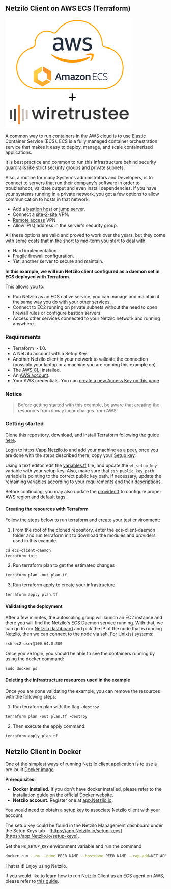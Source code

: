 
## Netzilo Client on AWS ECS (Terraform)

<p>
    <img src="/docs-static/img/examples/wiretrustee-on-aws-ecs.png" alt="high-level-dia" width="400"/>
</p>

A common way to run containers in the AWS cloud is to use Elastic Container Service (ECS).
ECS is a fully managed container orchestration service that makes it easy to deploy, manage, and scale containerized applications.

It is best practice and common to run this infrastructure behind security guardrails like strict security groups and private subnets.

Also, a routine for many System's administrators and Developers, is to connect to servers that run their company's software in order to troubleshoot, validate output and even install dependencies.
If you have your systems running in a private network, you got a few options to allow communication to hosts in that network:
* Add a [bastion host](https://en.wikipedia.org/wiki/Bastion_host) or [jump server](https://en.wikipedia.org/wiki/Jump_server).
* Connect a [site-2-site](https://en.wikipedia.org/wiki/Virtual_private_network#Types) VPN.
* [Remote access](https://en.wikipedia.org/wiki/Virtual_private_network#Types) VPN.
* Allow IP(s) address in the server's security group.

All these options are valid and proved to work over the years, but they come with some costs that in the short to mid-term you start to deal with:
* Hard implementation.
* Fragile firewall configuration.
* Yet, another server to secure and maintain.

**In this example, we will run Netzilo client configured as a daemon set in ECS deployed with Terraform.**

This allows you to:

* Run Netzilo as an ECS native service, you can manage and maintain it the same way you do with your other services.
* Connect to EC2 running on private subnets without the need to open firewall rules or configure bastion servers.
* Access other services connected to your Netzilo network and running anywhere.

### Requirements
* Terraform > 1.0.
* A Netzilo account with a Setup Key.
* Another Netzilo client in your network to validate the connection (possibly your laptop or a machine you are running this example on).
* The [AWS CLI](https://docs.aws.amazon.com/cli/latest/userguide/install-cliv2.html) installed.
* An [AWS account](https://aws.amazon.com/free/).
* Your AWS credentials. You can [create a new Access Key on this page](https://console.aws.amazon.com/iam/home?#/security_credentials).
### Notice
> Before getting started with this example, be aware that creating the resources from it may incur charges from AWS.

### Getting started

Clone this repository, download, and install Terraform following the guide [here](https://learn.hashicorp.com/tutorials/terraform/install-cli?in=terraform/aws-get-started).

Login to https://app.Netzilo.io and [add your machine as a peer](https://app.Netzilo.io/add-peer), once you are done with the steps described there, copy your [Setup key](https://app.Netzilo.io/setup-keys).

Using a text editor, edit the [variables.tf](https://github.com/wiretrustee/wiretrustee-examples/tree/master/ecs-client-daemon/variables.tf) file, and update the `wt_setup_key` variable with your setup key. Also, make sure that `ssh_public_key_path` variable is pointing to the correct public key path. If necessary, update the remaining variables according to your requirements and their descriptions.

Before continuing, you may also update the [provider.tf](https://github.com/wiretrustee/wiretrustee-examples/tree/master/ecs-client-daemon/provider.tf) to configure proper AWS region and default tags.

#### Creating the resources with Terraform
Follow the steps below to run terraform and create your test environment:

1. From the root of the cloned repository, enter the ecs-client-daemon folder and run terraform init to download the modules and providers used in this example.
```shell
cd ecs-client-daemon
terraform init
```
2. Run terraform plan to get the estimated changes
```shell
terraform plan -out plan.tf
```
3. Run terraform apply to create your infrastructure
```shell
terraform apply plan.tf
```

#### Validating the deployment
After a few minutes, the autoscaling group will launch an EC2 instance and there you will find the Netzilo's ECS Daemon service running. With that, we can go to our [Netzilo dashboard](https://app.Netzilo.io) and pick the IP of the node that is running Netzilo, then we can connect to the node via ssh. For Unix(s) systems:
```shell
ssh ec2-user@100.64.0.200
```
Once you've login, you should be able to see the containers running by using the docker command:
```shell
sudo docker ps
```

#### Deleting the infrastructure resources used in the example
Once you are done validating the example, you can remove the resources with the following steps:
1. Run terraform plan with the flag `-destroy`
```shell
terraform plan -out plan.tf -destroy
```
2. Then execute the apply command:
```shell
terraform apply plan.tf
```

## Netzilo Client in Docker

One of the simplest ways of running Netzilo client application is to use a pre-built [Docker image](https://hub.docker.com/r/Netziloio/Netzilo).

**Prerequisites:**
* **Docker installed.**
   If you don't have docker installed, please refer to the installation guide on the official [Docker website](https://docs.docker.com/get-docker/).
* **Netzilo account.**
   Register one at [app.Netzilo.io](https://app.Netzilo.io/).

You would need to obtain a [setup key](/how-to/register-machines-using-setup-keys) to associate Netzilo client with your account.

The setup key could be found in the Netzilo Management dashboard under the Setup Keys tab - [https://app.Netzilo.io/setup-keys](https://app.Netzilo.io/setup-keys).

Set the ```NB_SETUP_KEY``` environment variable and run the command.

```bash
docker run --rm --name PEER_NAME --hostname PEER_NAME --cap-add=NET_ADMIN --cap-add=SYS_ADMIN --cap-add=SYS_RESOURCE -d -e NB_SETUP_KEY=<SETUP KEY> -v Netzilo-client:/etc/Netzilo Netziloio/Netzilo:latest
```

That is it! Enjoy using Netzilo.

If you would like to learn how to run Netzilo Client as an ECS agent on AWS, please refer to [this guide](#net-bird-client-on-aws-ecs-terraform).
